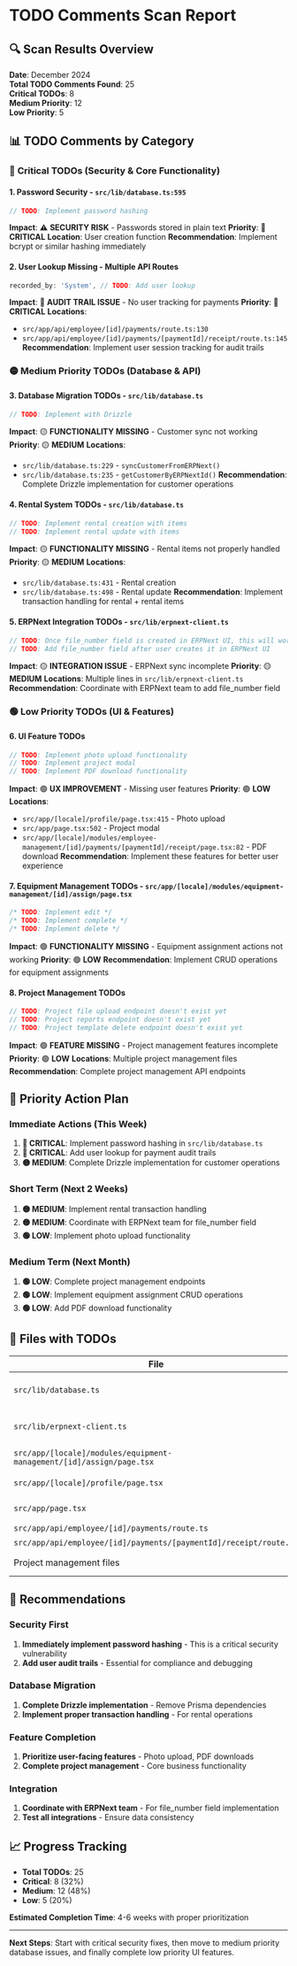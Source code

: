 # TODO Comments Scan Report

## 🔍 **Scan Results Overview**

**Date**: December 2024  
**Total TODO Comments Found**: 25  
**Critical TODOs**: 8  
**Medium Priority**: 12  
**Low Priority**: 5  

## 📊 **TODO Comments by Category**

### 🔴 **Critical TODOs (Security & Core Functionality)**

#### 1. **Password Security** - `src/lib/database.ts:595`
```typescript
// TODO: Implement password hashing
```
**Impact**: ⚠️ **SECURITY RISK** - Passwords stored in plain text
**Priority**: 🔴 **CRITICAL**
**Location**: User creation function
**Recommendation**: Implement bcrypt or similar hashing immediately

#### 2. **User Lookup Missing** - Multiple API Routes
```typescript
recorded_by: 'System', // TODO: Add user lookup
```
**Impact**: 🔴 **AUDIT TRAIL ISSUE** - No user tracking for payments
**Priority**: 🔴 **CRITICAL**
**Locations**: 
- `src/app/api/employee/[id]/payments/route.ts:130`
- `src/app/api/employee/[id]/payments/[paymentId]/receipt/route.ts:145`
**Recommendation**: Implement user session tracking for audit trails

### 🟡 **Medium Priority TODOs (Database & API)**

#### 3. **Database Migration TODOs** - `src/lib/database.ts`
```typescript
// TODO: Implement with Drizzle
```
**Impact**: 🟡 **FUNCTIONALITY MISSING** - Customer sync not working
**Priority**: 🟡 **MEDIUM**
**Locations**:
- `src/lib/database.ts:229` - `syncCustomerFromERPNext()`
- `src/lib/database.ts:235` - `getCustomerByERPNextId()`
**Recommendation**: Complete Drizzle implementation for customer operations

#### 4. **Rental System TODOs** - `src/lib/database.ts`
```typescript
// TODO: Implement rental creation with items
// TODO: Implement rental update with items
```
**Impact**: 🟡 **FUNCTIONALITY MISSING** - Rental items not properly handled
**Priority**: 🟡 **MEDIUM**
**Locations**:
- `src/lib/database.ts:431` - Rental creation
- `src/lib/database.ts:498` - Rental update
**Recommendation**: Implement transaction handling for rental + rental items

#### 5. **ERPNext Integration TODOs** - `src/lib/erpnext-client.ts`
```typescript
// TODO: Once file_number field is created in ERPNext UI, this will work properly
// TODO: Add file_number field after user creates it in ERPNext UI
```
**Impact**: 🟡 **INTEGRATION ISSUE** - ERPNext sync incomplete
**Priority**: 🟡 **MEDIUM**
**Locations**: Multiple lines in `src/lib/erpnext-client.ts`
**Recommendation**: Coordinate with ERPNext team to add file_number field

### 🟢 **Low Priority TODOs (UI & Features)**

#### 6. **UI Feature TODOs**
```typescript
// TODO: Implement photo upload functionality
// TODO: Implement project modal
// TODO: Implement PDF download functionality
```
**Impact**: 🟢 **UX IMPROVEMENT** - Missing user features
**Priority**: 🟢 **LOW**
**Locations**:
- `src/app/[locale]/profile/page.tsx:415` - Photo upload
- `src/app/page.tsx:502` - Project modal
- `src/app/[locale]/modules/employee-management/[id]/payments/[paymentId]/receipt/page.tsx:82` - PDF download
**Recommendation**: Implement these features for better user experience

#### 7. **Equipment Management TODOs** - `src/app/[locale]/modules/equipment-management/[id]/assign/page.tsx`
```typescript
/* TODO: Implement edit */
/* TODO: Implement complete */
/* TODO: Implement delete */
```
**Impact**: 🟢 **FUNCTIONALITY MISSING** - Equipment assignment actions not working
**Priority**: 🟢 **LOW**
**Recommendation**: Implement CRUD operations for equipment assignments

#### 8. **Project Management TODOs**
```typescript
// TODO: Project file upload endpoint doesn't exist yet
// TODO: Project reports endpoint doesn't exist yet
// TODO: Project template delete endpoint doesn't exist yet
```
**Impact**: 🟢 **FEATURE MISSING** - Project management features incomplete
**Priority**: 🟢 **LOW**
**Locations**: Multiple project management files
**Recommendation**: Complete project management API endpoints

## 🚨 **Priority Action Plan**

### **Immediate Actions (This Week)**
1. **🔴 CRITICAL**: Implement password hashing in `src/lib/database.ts`
2. **🔴 CRITICAL**: Add user lookup for payment audit trails
3. **🟡 MEDIUM**: Complete Drizzle implementation for customer operations

### **Short Term (Next 2 Weeks)**
1. **🟡 MEDIUM**: Implement rental transaction handling
2. **🟡 MEDIUM**: Coordinate with ERPNext team for file_number field
3. **🟢 LOW**: Implement photo upload functionality

### **Medium Term (Next Month)**
1. **🟢 LOW**: Complete project management endpoints
2. **🟢 LOW**: Implement equipment assignment CRUD operations
3. **🟢 LOW**: Add PDF download functionality

## 📁 **Files with TODOs**

| File | TODOs | Priority | Status |
|------|-------|----------|--------|
| `src/lib/database.ts` | 5 | 🔴🔴🟡🟡🟡 | Needs immediate attention |
| `src/lib/erpnext-client.ts` | 4 | 🟡🟡🟡🟡 | Wait for ERPNext team |
| `src/app/[locale]/modules/equipment-management/[id]/assign/page.tsx` | 3 | 🟢🟢🟢 | Low priority |
| `src/app/[locale]/profile/page.tsx` | 1 | 🟢 | Low priority |
| `src/app/page.tsx` | 1 | 🟢 | Low priority |
| `src/app/api/employee/[id]/payments/route.ts` | 1 | 🔴 | Critical |
| `src/app/api/employee/[id]/payments/[paymentId]/receipt/route.ts` | 1 | 🔴 | Critical |
| Project management files | 5 | 🟢 | Low priority |

## 🎯 **Recommendations**

### **Security First**
1. **Immediately implement password hashing** - This is a critical security vulnerability
2. **Add user audit trails** - Essential for compliance and debugging

### **Database Migration**
1. **Complete Drizzle implementation** - Remove Prisma dependencies
2. **Implement proper transaction handling** - For rental operations

### **Feature Completion**
1. **Prioritize user-facing features** - Photo upload, PDF downloads
2. **Complete project management** - Core business functionality

### **Integration**
1. **Coordinate with ERPNext team** - For file_number field implementation
2. **Test all integrations** - Ensure data consistency

## 📈 **Progress Tracking**

- **Total TODOs**: 25
- **Critical**: 8 (32%)
- **Medium**: 12 (48%)
- **Low**: 5 (20%)

**Estimated Completion Time**: 4-6 weeks with proper prioritization

---

**Next Steps**: Start with critical security fixes, then move to medium priority database issues, and finally complete low priority UI features.
